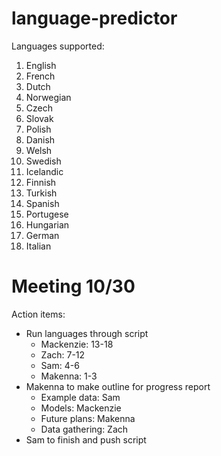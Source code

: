 # language-predictor
Languages supported:
1. English
2. French
3. Dutch
4. Norwegian
5. Czech
6. Slovak
7. Polish
8. Danish
9. Welsh
10. Swedish
11. Icelandic
12. Finnish
13. Turkish
14. Spanish
15. Portugese
16. Hungarian
17. German
18. Italian

# Meeting 10/30
Action items:

* Run languages through script
  * Mackenzie: 13-18
  * Zach: 7-12
  * Sam: 4-6
  * Makenna: 1-3
* Makenna to make outline for progress report
  * Example data: Sam
  * Models: Mackenzie
  * Future plans: Makenna
  * Data gathering: Zach
* Sam to finish and push script

